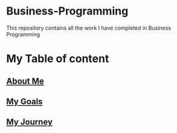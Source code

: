 # Business-Programming
This repository contains all the work I have completed in Business Programming 
# My Table of content
## [About Me](https://github.com/veronicagibsonn/Business-Programming#AboutMe)
## [My Goals](#id-section2)
## [My Journey](#id-section3)

